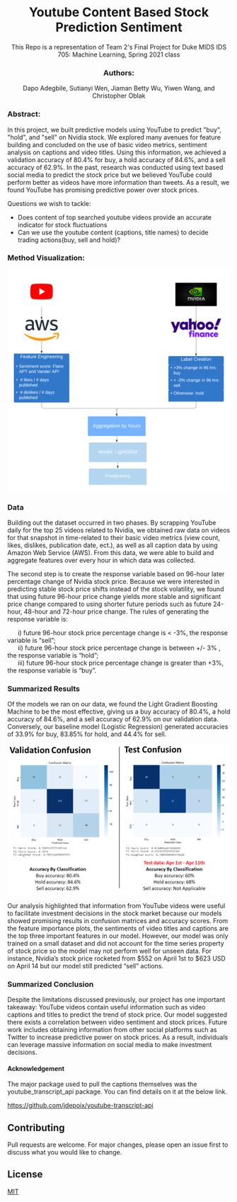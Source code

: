 
<h1 align="center">Youtube Content Based Stock Prediction Sentiment</h1>

<p align="center">This Repo is a representation of Team 2's Final Project for Duke MIDS IDS 705: Machine Learning, Spring 2021 class</p>

<h3 align="center">Authors:</h3>
<p align="center">Dapo Adegbile, 
Sutianyi Wen,
Jiaman Betty Wu,
Yiwen Wang, and
Christopher Oblak</p>

### Abstract: 

In this project, we built predictive models using YouTube to predict "buy", "hold", and "sell" on Nvidia stock.  We explored many avenues for feature building and concluded on the use of basic video metrics, sentiment analysis on captions and video titles.  Using this information, we achieved a validation accuracy of 80.4% for buy, a hold accuracy of 84.6%, and a sell accuracy of 62.9%. In the past, research was conducted using text based social media to predict the stock price but we believed YouTube could perform better as videos have more information than tweets. As a result, we found YouTube has promising predictive power over stock prices. 

Questions we wish to tackle:
  - Does content of top searched youtube videos provide an accurate indicator for stock fluctuations 
  - Can we use the youtube content (captions, title names) to decide trading actions(buy, sell and hold)? 


### Method Visualization:

![Method Flow Chart](Method_Flowchart_23APR.png?raw=true&s=100)

### Data

Building out the dataset occurred in two phases.  By scrapping YouTube daily for the top 25 videos related to Nvidia, we obtained raw data on videos for that snapshot in time-related to their basic video metrics (view count, likes, dislikes, publication date, ect.), as well as all caption data by using Amazon Web Service (AWS). From this data, we were able to build and aggregate features over every hour in which data was collected. 

The second step is to create the response variable based on 96-hour later percentage change of Nvidia stock price. Because we were interested in predicting stable stock price shifts instead of the stock volatility, we found that using future 96-hour price change yields more stable and significant price change compared to using shorter future periods such as future 24-hour, 48-hour and 72-hour price change. The rules of generating the response variable is: 

&nbsp;&nbsp;&nbsp;&nbsp;&nbsp;&nbsp;i)  future 96-hour stock price percentage change is < -3%, the response variable is “sell”; </br>
&nbsp;&nbsp;&nbsp;&nbsp;&nbsp;&nbsp;ii) future 96-hour stock price percentage change is between +/- 3% , the response variable is “hold”; </br>
&nbsp;&nbsp;&nbsp;&nbsp;&nbsp;&nbsp;iii) future 96-hour stock price percentage change is greater than +3%, the response variable is “buy”. </br>

### Summarized Results

Of the models we ran on our data, we found the Light Gradient Boosting Machine to be the most effective, giving us a buy accuracy of 80.4%, a hold accuracy of 84.6%, and a sell accuracy of 62.9% on our validation data. Conversely, our baseline model (Logistic Regression) generated accuracies of 33.9% for buy, 83.85% for hold, and 44.4% for sell.

![Confusion Matrix](ConfusionMatrixs_26APR.png?raw=true&s=100)

Our analysis highlighted that information from YouTube videos were useful to facilitate investment decisions in the stock market because our models showed promising results in confusion matrices and accuracy scores. From the feature importance plots, the sentiments of video titles and captions  are the top three important features in our model. However, our model was only trained on a small dataset and did not account for the time series property of stock price so the model may not perform well for unseen data. For instance, Nvidia’s stock price rocketed from $552 on April 1st to $623 USD on April 14 but our model still predicted “sell” actions. 

### Summarized Conclusion

Despite the limitations discussed previously, our project has one important takeaway: YouTube videos contain useful information such as video captions and titles to predict the trend of stock price. Our model suggested there exists a correlation between video sentiment and stock prices. Future work includes obtaining information from other social platforms such as Twitter to increase predictive power on stock prices. As a result, individuals can leverage massive information on social media to make investment decisions.


#### Acknowledgement

The major package used to pull the captions themselves was the 
youtube_transcript_api package.  You can find details on it at the below link.

https://github.com/jdepoix/youtube-transcript-api

## Contributing
Pull requests are welcome. For major changes, please open an issue first to discuss what you would like to change.

## License
[MIT](https://choosealicense.com/licenses/mit/)
